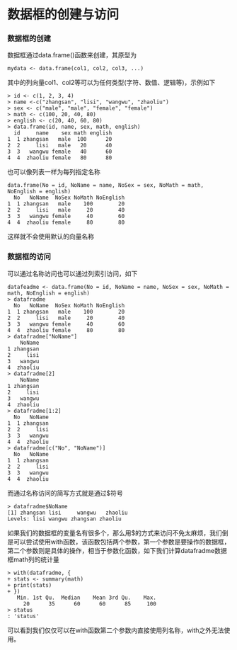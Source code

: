 # 数据框的创建与访问
### 数据框的创建
数据框通过data.frame()函数来创建，其原型为
```
mydata <- data.frame(col1, col2, col3, ...)
```
其中的列向量col1、col2等可以为任何类型(字符、数值、逻辑等)，示例如下
```
> id <- c(1, 2, 3, 4)
> name <-c("zhangsan", "lisi", "wangwu", "zhaoliu")
> sex <- c("male", "male", "female", "female")
> math <- c(100, 20, 40, 80)
> english <- c(20, 40, 60, 80)
> data.frame(id, name, sex, math, english)
  id     name    sex math english
1  1 zhangsan   male  100      20
2  2     lisi   male   20      40
3  3   wangwu female   40      60
4  4  zhaoliu female   80      80
```
也可以像列表一样为每列指定名称
```
data.frame(No = id, NoName = name, NoSex = sex, NoMath = math, NoEnglish = english)
  No   NoName  NoSex NoMath NoEnglish
1  1 zhangsan   male    100        20
2  2     lisi   male     20        40
3  3   wangwu female     40        60
4  4  zhaoliu female     80        80
```
这样就不会使用默认的向量名称
### 数据框的访问
可以通过名称访问也可以通过列索引访问，如下
```
datafeadme <- data.frame(No = id, NoName = name, NoSex = sex, NoMath = math, NoEnglish = english)
> datafradme
  No   NoName  NoSex NoMath NoEnglish
1  1 zhangsan   male    100        20
2  2     lisi   male     20        40
3  3   wangwu female     40        60
4  4  zhaoliu female     80        80
> datafradme["NoName"]
    NoName
1 zhangsan
2     lisi
3   wangwu
4  zhaoliu
> datafradme[2]
    NoName
1 zhangsan
2     lisi
3   wangwu
4  zhaoliu
> datafradme[1:2]
  No   NoName
1  1 zhangsan
2  2     lisi
3  3   wangwu
4  4  zhaoliu
> datafradme[c("No", "NoName")]
  No   NoName
1  1 zhangsan
2  2     lisi
3  3   wangwu
4  4  zhaoliu
```
而通过名称访问的简写方式就是通过$符号
```
> datafradme$NoName
[1] zhangsan lisi     wangwu   zhaoliu
Levels: lisi wangwu zhangsan zhaoliu
```
如果我们的数据框的变量名有很多个，那么用$的方式来访问不免太麻烦，我们倒是可以尝试使用with函数，该函数包括两个参数，第一个参数是要操作的数据框，第二个参数则是具体的操作，相当于参数化函数，如下我们计算datafradme数据框math列的统计量
```
> with(datafradme, {
+ stats <- summary(math)
+ print(stats)
+ })
   Min. 1st Qu.  Median    Mean 3rd Qu.    Max.
     20      35      60      60      85     100
> status
: 'status'
```
可以看到我们仅仅可以在with函数第二个参数内直接使用列名称，with之外无法使用。